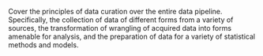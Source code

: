 Cover the principles of data curation over the entire data pipeline. Specifically, the collection of data of different forms from a variety of sources, the transformation of wrangling of acquired data into forms amenable for analysis, and the preparation of data for a variety of statistical methods and models.



